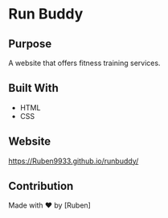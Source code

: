 # Run Buddy

## Purpose
A website that offers fitness training services.

## Built With
* HTML
* CSS

## Website
https://Ruben9933.github.io/runbuddy/

## Contribution
Made with ❤️ by [Ruben]
